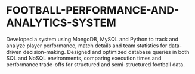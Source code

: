 # FOOTBALL-PERFORMANCE-AND-ANALYTICS-SYSTEM
Developed a system using MongoDB, MySQL and Python to track and analyze player performance, match details and team statistics for data-driven decision-making. Designed and optimized database queries in both SQL and NoSQL environments, comparing execution times and performance trade-offs for structured and semi-structured football data. 
